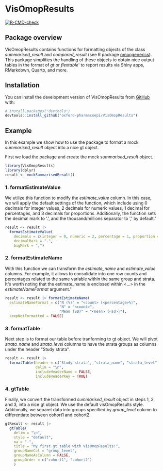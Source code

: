 # VisOmopResults

<!-- badges: start -->

[![R-CMD-check](https://github.com/catalamarti/gtSummarisedResult/actions/workflows/R-CMD-check.yaml/badge.svg)](https://github.com/catalamarti/gtSummarisedResult/actions/workflows/R-CMD-check.yaml)
<!-- badges: end -->

## Package overview

VisOmopResults contains functions for formatting objects of the class *summarised_result* and *compared_result* (see R package [omopgenerics](https://cran.r-project.org/web/packages/omopgenerics/index.html)). This package simplifies the handling of these objects to obtain nice output tables in the format of *gt* or *flextable*' to report results via Shiny apps, RMarkdown, Quarto, and more.


## Installation

You can install the development version of VisOmopResults from
[GitHub](https://github.com/oxford-pharmacoepi/visOmopResults) with:

``` r
# install.packages("devtools")
devtools::install_github("oxford-pharmacoepi/VisOmopResults")
```

## Example

In this example we show how to use the package to format a mock *summarised_result* object into a nice gt object.

First we load the package and create the mock *summarised_result* object.

``` r
library(VisOmopResults)
library(dplyr)
result <- mockSummarisedResult()
```

### 1. formatEstimateValue
We utilize this function to modify the *estimate_value* column. In this case, we will apply the default settings of the function, which include using 0 decimals for integer values, 2 decimals for numeric values, 1 decimal for percentages, and 3 decimals for proportions. Additionally, the function sets the decimal mark to '.', and the thousand/millions separator to ',' by default."

``` r
result <- result |> 
  formatEstimateValue(
    decimals = c(integer = 0, numeric = 2, percentage = 1, proportion = 3),
    decimalMark = ".",
    bigMark = ",")
```

### 2. formatEstimateName
With this function we can transform the *estimate_name* and *estimate_value* columns. For example, it allows to consolidate into one row counts and percentages related to the same variable within the same group and strata. It's worth noting that the estimate_name is enclosed within <...> in the *estimateNameFormat* argument."
``` r
result <- result |> formatEstimateName(
  estimateNameFormat = c("N (%)" = "<count> (<percentage>%)",
                         "N" = "<count>",
                         "Mean (SD)" = "<mean> (<sd>)"),
  keepNotFormatted = FALSE)
```

### 3. formatTable
Next step is to format our table before tranforming to gt object. We will pivot *strata_name* and *strata_level* columns to have the strata groups as columns under the header "Study strata".
``` r
result <- result |>
  formatTable(header = c("Study strata", "strata_name", "strata_level"),
              delim = "\n", 
              includeHeaderName = FALSE,
              includeHeaderKey = TRUE)
```

### 4. gtTable
Finally, we convert the transformed *summarised_result* object in steps 1, 2, and 3, into a nice gt object. We use the default visOmopResults style. Additonally, we separet data into groups specified by *group_level* column to differentiate between cohort1 and cohort2.
``` r
gtResult <- result |>
  gtTable(
    delim = "\n",
    style = "default",
    na = "-",
    title = "My first gt table with VisOmopResults!",
    groupNameCol = "group_level",
    groupNameAsColumn = FALSE,
    groupOrder = c("cohort1", "cohort2")
    )
```
